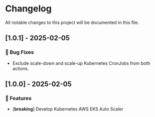 # Changelog

All notable changes to this project will be documented in this file.

## [1.0.1] - 2025-02-05

### 🐛 Bug Fixes

- Exclude scale-down and scale-up Kubernetes CronJobs from both actions.

## [1.0.0] - 2025-02-05

### 🚀 Features

- [**breaking**] Develop Kubernetes AWS EKS Auto Scaler

<!-- generated by git-cliff -->
